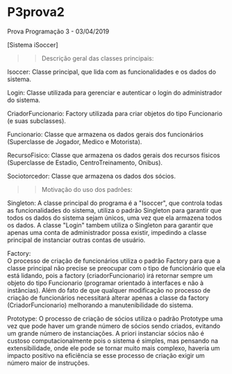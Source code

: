 # P3prova2
Prova Programação 3 - 03/04/2019

[Sistema iSoccer]

>>Descrição geral das classes principais:

Isoccer: 
  Classe principal, que lida com as funcionalidades e os dados do sistema.
  
Login:
  Classe utilizada para gerenciar e autenticar o login do administrador do sistema.
  
CriadorFuncionario:
  Factory utilizada para criar objetos do tipo Funcionario (e suas subclasses).
  
Funcionario:
  Classe que armazena os dados gerais dos funcionários (Superclasse de Jogador, Medico e Motorista).

RecursoFisico:
  Classe que armazena os dados gerais dos recursos físicos (Superclasse de Estadio, CentroTreinamento, Onibus).
  
Sociotorcedor:
  Classe que armazena os dados dos sócios.
  

>>Motivação do uso dos padrões:

Singleton:
  A classe principal do programa é a "Isoccer", que controla todas as funcionalidades do sistema, utiliza o padrão Singleton para garantir que todos os dados do sistema sejam únicos, uma vez que ela armazena todos os dados. A classe "Login" tambem utiliza o Singleton para garantir que apenas uma conta de administrador possa existir, impedindo a classe principal de instanciar outras contas de usuário.
  
Factory:  
  O processo de criação de funcionários utiliza o padrão Factory para que a classe principal não precise se preocupar com o tipo de funcionário que ela está lidando, pois a factory (criadorFuncionario) irá retornar sempre um objeto do tipo Funcionario (programar orientado à interfaces e não à instâncias). Além do fato de que qualquer modificação no processo de criação de funcionários necessitará alterar apenas a classe da factory (CriadorFuncionario) melhorando a manutenibilidade do sistema.
  
Prototype:
  O processo de criação de sócios utiliza o padrão Prototype uma vez que pode haver um grande número de sócios sendo criados, evitando um grande número de instanciações. A priori instanciar sócios não é custoso computacionalmente pois o sistema é simples, mas pensando na extensibilidade, onde ele pode se tornar muito mais complexo, haveria um impacto positivo na eficiência se esse processo de criação exigir um número maior de instruções.
